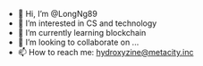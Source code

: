 - 👋 Hi, I’m @LongNg89
- 👀 I’m interested in CS and technology
- 🌱 I’m currently learning blockchain
- 💞️ I’m looking to collaborate on ...
- 📫 How to reach me: hydroxyzine@metacity.inc

<!---
LongNg89/LongNg89 is a ✨ special ✨ repository because its `README.md` (this file) appears on your GitHub profile.
You can click the Preview link to take a look at your changes.
--->
